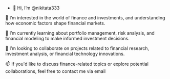 - 👋 Hi, I’m @nikitata333

👀 I’m interested in the world of finance and investments, and understanding how economic factors shape financial markets.

🌱 I’m currently learning about portfolio management, risk analysis, and financial modeling to make informed investment decisions.

💞️ I’m looking to collaborate on projects related to financial research, investment analysis, or financial technology innovations.

📫 If you'd like to discuss finance-related topics or explore potential collaborations, feel free to contact me via email

<!---
nikitata333/nikitata333 is a ✨ special ✨ repository because its `README.md` (this file) appears on your GitHub profile.
You can click the Preview link to take a look at your changes.
--->
